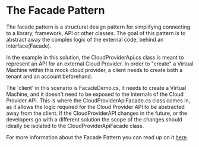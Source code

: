 ﻿# The Facade Pattern

The facade pattern is a structural design pattern for simplifying connecting to a library, framework, API or other classes.  The goal of this pattern is to abstract away the complex logic of the external code, behind an interface(Facade).

In the example in this solution, the CloudProviderApi.cs class is meant to represent an API for an external Cloud Provider.  In order to "create" a Virtual Machine within this mock cloud provider, a client needs to create both a tenant and an account beforehand.

The 'client' in this scenario is FacadeDemo.cs, it needs to create a Virtual Machine, and it doesn't need to be exposed to the internals of the Cloud Provider API.  This is where the CloudProviderApiFacade.cs class comes in, as it allows the logic required for the Cloud Provider API to be abstracted away from the client.  If the CloudProviderAPI changes in the future, or the developers go with a different solution the scope of the changes should ideally be isolated to the CloudProviderApiFacade class.

For more information about the Facade Pattern you can read up on it [here](https://refactoring.guru/design-patterns/facade).